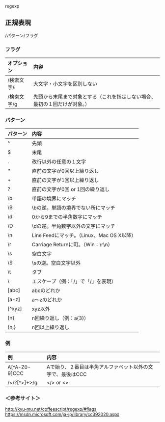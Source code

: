 regexp

## 正規表現
/パターン/フラグ

### フラグ

|   オプション  |    内容                                                                        |
|:--------------|:-------------------------------------------------------------------------------|
|  /検索文字/i  |  大文字・小文字を区別しない                                                    |
|  /検索文字/g  |  先頭から末尾まで対象とする（これを指定しない場合、最初の１回だけが対象。）    |

### パターン

| パターン |    内容                                        |
|:---------|:-----------------------------------------------|
|  ^       |  先頭                                          |
|  $       |  末尾                                          |
|  .       |  改行以外の任意の１文字                        |
|  *       |  直前の文字が0回以上繰り返し                   |
|  +       |  直前の文字が1回以上繰り返し                   |
|  ?       |  直前の文字が0回 or 1回の繰り返し              |
|  \b      |  単語の境界にマッチ                            |
|  \B      |  \bの逆。単語の境界でない所にマッチ            |
|  \d      |  0から9までの半角数字にマッチ                  |
|  \D      |  \dの逆。半角数字以外の文字にマッチ            |
|  \n      |  Line Feedにマッチ。（Linux、Mac OS X以降）    |
|  \r      |  Carriage Returnに町。（Win：\r\n）            |
|  \s      |  空白文字                                      |
|  \S      |  \sの逆。空白文字以外                          |
|  \t      |  タブ                                          |
|  \       |  エスケープ（例：「\/」で「/」を表現）         |
|  [abc]   |  abcのどれか                                   |
|  [a-z]   |  a～zのどれか                                  |
|  [^xyz]  |  xyz以外                                       |
|  {n}     |  n回繰り返し（例：a{3}）                       |
|  {n,}    |  n回以上繰り返し                               |

### 例

|  例             |  内容                                                        |
|:----------------|:-------------------------------------------------------------| 
|  A[^A-Z0-9]CCC  |  Aで始り、２番目は半角アルファベット以外の文字で、最後はCCC  | 
|  /<\/?[^>]+>/g  |  </>  or  <>  |

### ＜参考サイト＞
http://kyu-mu.net/coffeescript/regexp/#flags    
https://msdn.microsoft.com/ja-jp/library/cc392020.aspx    
